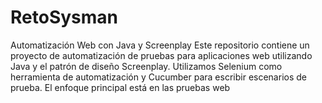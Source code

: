 # RetoSysman
Automatización Web con Java y Screenplay  Este repositorio contiene un proyecto de automatización de pruebas para aplicaciones web utilizando Java y el patrón de diseño Screenplay. Utilizamos Selenium como herramienta de automatización y Cucumber para escribir escenarios de prueba. El enfoque principal está en las pruebas web 
